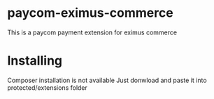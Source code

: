 # paycom-eximus-commerce
This is a paycom payment extension for eximus commerce

# Installing
Composer installation is not available
Just donwload and paste it into protected/extensions folder
